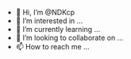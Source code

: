 - 👋 Hi, I’m @NDKcp
- 👀 I’m interested in ...
- 🌱 I’m currently learning ...
- 💞️ I’m looking to collaborate on ...
- 📫 How to reach me ...

<!---
NDKcp/NDKcp is a ✨ special ✨ repository because its `README.md` (this file) appears on your GitHub profile.
You can click the Preview link to take a look at your changes.
--->
